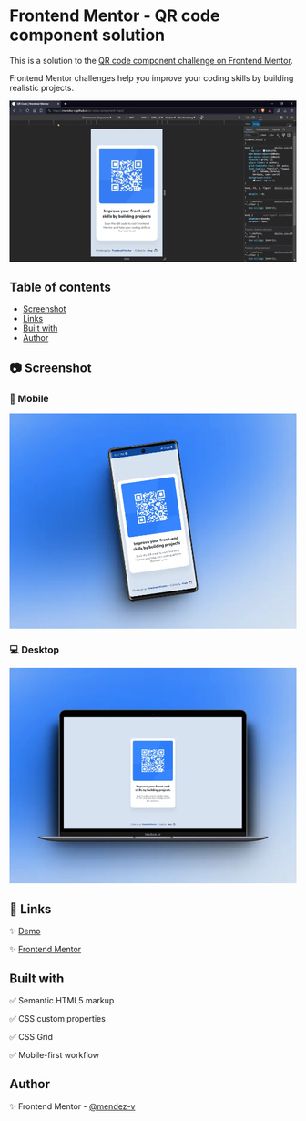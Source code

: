 # Frontend Mentor - QR code component solution

This is a solution to the [QR code component challenge on Frontend Mentor](https://www.frontendmentor.io/challenges/qr-code-component-iux_sIO_H). 

Frontend Mentor challenges help you improve your coding skills by building realistic projects. 

![Preview](./assets/vid/preview.gif)

## Table of contents

- [Screenshot](#screenshot)
- [Links](#links)
- [Built with](#built-with)
- [Author](#author)

## 📷 Screenshot

### 📱 Mobile

![Mobile](./assets/img/mobile-preview.webp)

### 💻 Desktop

![Desktop](./assets/img/desktop-preview.webp)

## 🔗 Links

✨ [Demo](https://mendez-v.github.io/qr-code-component-main/)

✨ [Frontend Mentor](https://www.frontendmentor.io/solutions/qr-code-component-SzgP2eZz8B)

## Built with

✅ Semantic HTML5 markup  

✅ CSS custom properties  

✅ CSS Grid  

✅ Mobile-first workflow

## Author

✨ Frontend Mentor - [@mendez-v](https://www.frontendmentor.io/profile/mendez-v)
